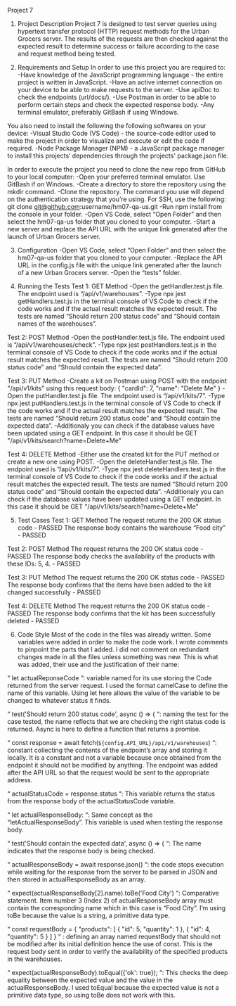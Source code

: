 Project 7

1. Project Description
Project 7 is designed to test server queries using hypertext transfer protocol (HTTP) request methods for the Urban Grocers server. The results of the requests are then checked against the expected result to determine success or failure according to the case and request method being tested.

2. Requirements and Setup
In order to use this project you are required to:
	-Have knowledge of the JavaScript programming language - the entire project is written in JavaScript.
	-Have an active internet connection on your device to be able to make requests to the server.
	-Use apiDoc to check the endpoints (url/docs/). 
	-Use Postman in order to be able to perform certain steps and check the expected response body. 
	-Any terminal emulator, preferably GitBash if using Windows. 

You also need to install the following the following softwares on your device:
	-Visual Studio Code (VS Code) - the source-code editor used to make the project in order to visualize and execute or edit the code if required.
	-Node Package Manager (NPM) - a JavaScript package manager to install this projects’ dependencies through the projects' package.json file. 
	
In order to execute the project you need to clone the new repo from GitHub to your local computer: 
	-Open your preferred terminal emulator. Use GitBash if on Windows.
	-Create a directory to store the repository using the mkdir command.
	-Clone the repository. The command you use will depend on the authentication strategy that you’re using. For SSH, use the following: 
	git clone git@github.com:username/hm07-qa-us.git
	-Run npm install from the console in your folder. 
	-Open VS Code, select “Open Folder” and then select the hm07-qa-us folder that you cloned to your computer.
	-Start a new server and replace the API URL with the unique link generated after the launch of Urban Grocers server.	


3. Configuration
	-Open VS Code, select “Open Folder” and then select the hm07-qa-us folder that you cloned to your computer.
	-Replace the API URL in the config.js file with the unique link generated after the launch of a new Urban Grocers server.
	-Open the “tests” folder.

4. Running the Tests
Test 1: GET Method
	-Open the getHandler.test.js file. The endpoint used is “/api/v1/warehouses”.
	-Type npx jest getHandlers.test.js in the terminal console of VS Code to check if the code works and if the actual result matches the expected result. The tests are named “Should return 200 status code” and “Should contain names of the warehouses”.

Test 2: POST Method
	-Open the postHandler.test.js file. The endpoint used is “/api/v1/warehouses/check”.
	-Type npx jest postHandlers.test.js in the terminal console of VS Code to check if the code works and if the actual result matches the expected result. The tests are named “Should return 200 status code” and “Should contain the expected data”.

Test 3: PUT Method
	-Create a kit on Postman using POST with the endpoint "/api/v1/kits" using this request body:
{
    "cardId": 7, 
    "name": "Delete Me" 
} 
	-Open the putHandler.test.js file. The endpoint used is “/api/v1/kits/7”.
	-Type npx jest putHandlers.test.js in the terminal console of VS Code to check if the code works and if the actual result matches the expected result. The tests are named “Should return 200 status code” and “Should contain the expected data”.
	-Additionaly you can check if the database values have been updated using a GET endpoint. In this case it should be GET "/api/v1/kits/search?name=Delete+Me"

Test 4: DELETE Method
	-Either use the created kit for the PUT method or create a new one using POST.
	-Open the deleteHandler.test.js file. The endpoint used is “/api/v1/kits/7”.
	-Type npx jest deleteHandlers.test.js in the terminal console of VS Code to check if the code works and if the actual result matches the expected result. The tests are named “Should return 200 status code” and “Should contain the expected data”.
	-Additionaly you can check if the database values have been updated using a GET endpoint. In this case it should be GET "/api/v1/kits/search?name=Delete+Me"

5. Test Cases 
Test 1: GET Method
The request returns the 200 OK status code - PASSED
The response body contains the warehouse “Food city” - PASSED

Test 2: POST Method
The request returns the 200 OK status code - PASSED
The response body checks the availability of the products with these IDs: 5, 4. - PASSED

Test 3: PUT Method
The request returns the 200 OK status code - PASSED
The response body confirms that the items have been added to the kit changed successfully - PASSED

Test 4: DELETE Method
The request returns the 200 OK status code - PASSED
The response body confirms that the kit has been successfully deleted - PASSED

6. Code Style
Most of the code in the files was already written. Some variables were added in order to make the code work. I wrote comments to pinpoint the parts that I added. I did not comment on redundant changes made in all the files unless something was new. This is what was added, their use and the justification of their name:

“ let actualReponseCode ”: variable named for its use storing the Code returned from the server request. I used the format camelCase to define the name of this variable. Using let here allows the value of the variable to be changed to whatever status it finds.


“ test('Should return 200 status code', async () => { “: naming the test for the case tested, the name reflects that we are checking the right status code is returned. Async is here to define a function that returns a promise.

“ const response = await fetch(`${config.API_URL}/api/v1/warehouses`) “: constant collecting the contents of the endpoint’s array and storing it locally. It is a constant and not a variable because once obtained from the endpoint it should not be modified by anything. The endpoint was added after the API URL so that the request would be sent to the appropriate address.

“ actualStatusCode = response.status “: This variable returns the status from the response body of the actualStatusCode variable.

“ let actualResponseBody: “: Same concept as the “letActualResponseBody”. This variable is used when testing the response body.

“ test('Should contain the expected data', async () => { “: The name indicates that the response body is being checked.

“ actualResponseBody = await response.json() “: the code stops execution while waiting for the response from the server to be parsed in JSON and then stored in actualResponseBody as an array.

“ expect(actualResponseBody[2].name).toBe('Food City') “: Comparative statement. Item number 3 (Index 2) of actualResponseBody array must contain the corresponding name which in this case is “Food City”. I’m using toBe because the value is a string, a primitive data type.

“ const requestBody = {
    "products": [
        {
            "id": 5,
            "quantity": 1
        },
        {
            "id": 4,
            "quantity": 5
        }
    ]
} “ : defining an array named requestBody that should not be modified after its initial definition hence the use of const. This is the request body sent in order to verify the availability of the specified products in the warehouses.

“ expect(actualResponseBody).toEqual({'ok': true}); “: This checks the deep equality between the expected value and the value in the actualResponseBody. I used toEqual because the expected value is not a primitive data type, so using toBe does not work with this.
